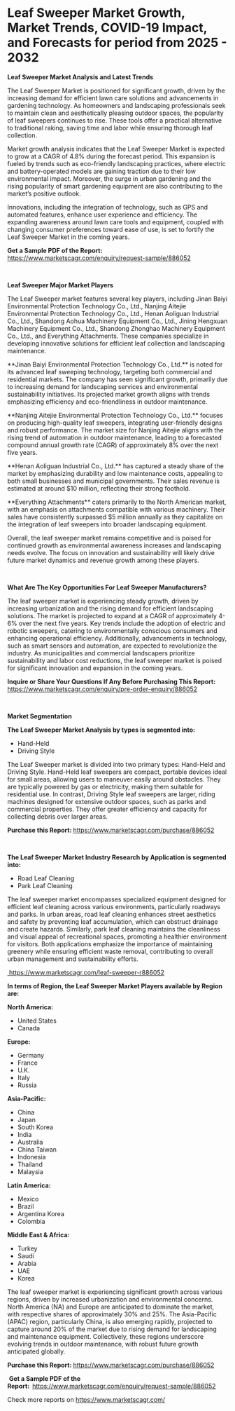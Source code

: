 <p><h1>Leaf Sweeper Market Growth, Market Trends, COVID-19 Impact, and Forecasts for period from 2025 - 2032</h1></p><p><strong>Leaf Sweeper Market Analysis and Latest Trends</strong></p>
<p><p>The Leaf Sweeper Market is positioned for significant growth, driven by the increasing demand for efficient lawn care solutions and advancements in gardening technology. As homeowners and landscaping professionals seek to maintain clean and aesthetically pleasing outdoor spaces, the popularity of leaf sweepers continues to rise. These tools offer a practical alternative to traditional raking, saving time and labor while ensuring thorough leaf collection.</p><p>Market growth analysis indicates that the Leaf Sweeper Market is expected to grow at a CAGR of 4.8% during the forecast period. This expansion is fueled by trends such as eco-friendly landscaping practices, where electric and battery-operated models are gaining traction due to their low environmental impact. Moreover, the surge in urban gardening and the rising popularity of smart gardening equipment are also contributing to the market’s positive outlook. </p><p>Innovations, including the integration of technology, such as GPS and automated features, enhance user experience and efficiency. The expanding awareness around lawn care tools and equipment, coupled with changing consumer preferences toward ease of use, is set to fortify the Leaf Sweeper Market in the coming years.</p></p>
<p><strong>Get a Sample PDF of the Report:&nbsp;</strong> <a href="https://www.marketscagr.com/enquiry/request-sample/886052?utm_campaign=3217&utm_medium=2&utm_source=Github&utm_content=ia&utm_term=08042025&utm_id=leaf-sweeper">https://www.marketscagr.com/enquiry/request-sample/886052</a></p>
<p>&nbsp;</p>
<p><strong>Leaf Sweeper Major Market Players</strong></p>
<p><p>The Leaf Sweeper market features several key players, including Jinan Baiyi Environmental Protection Technology Co., Ltd., Nanjing Aitejie Environmental Protection Technology Co., Ltd., Henan Aoliguan Industrial Co., Ltd., Shandong Aohua Machinery Equipment Co., Ltd., Jining Hengxuan Machinery Equipment Co., Ltd., Shandong Zhonghao Machinery Equipment Co., Ltd., and Everything Attachments. These companies specialize in developing innovative solutions for efficient leaf collection and landscaping maintenance.</p><p>**Jinan Baiyi Environmental Protection Technology Co., Ltd.** is noted for its advanced leaf sweeping technology, targeting both commercial and residential markets. The company has seen significant growth, primarily due to increasing demand for landscaping services and environmental sustainability initiatives. Its projected market growth aligns with trends emphasizing efficiency and eco-friendliness in outdoor maintenance.</p><p>**Nanjing Aitejie Environmental Protection Technology Co., Ltd.** focuses on producing high-quality leaf sweepers, integrating user-friendly designs and robust performance. The market size for Nanjing Aitejie aligns with the rising trend of automation in outdoor maintenance, leading to a forecasted compound annual growth rate (CAGR) of approximately 8% over the next five years.</p><p>**Henan Aoliguan Industrial Co., Ltd.** has captured a steady share of the market by emphasizing durability and low maintenance costs, appealing to both small businesses and municipal governments. Their sales revenue is estimated at around $10 million, reflecting their strong foothold.</p><p>**Everything Attachments** caters primarily to the North American market, with an emphasis on attachments compatible with various machinery. Their sales have consistently surpassed $5 million annually as they capitalize on the integration of leaf sweepers into broader landscaping equipment.</p><p>Overall, the leaf sweeper market remains competitive and is poised for continued growth as environmental awareness increases and landscaping needs evolve. The focus on innovation and sustainability will likely drive future market dynamics and revenue growth among these players.</p></p>
<p>&nbsp;</p>
<p><strong>What Are The Key Opportunities For Leaf Sweeper Manufacturers?</strong></p>
<p><p>The leaf sweeper market is experiencing steady growth, driven by increasing urbanization and the rising demand for efficient landscaping solutions. The market is projected to expand at a CAGR of approximately 4-6% over the next five years. Key trends include the adoption of electric and robotic sweepers, catering to environmentally conscious consumers and enhancing operational efficiency. Additionally, advancements in technology, such as smart sensors and automation, are expected to revolutionize the industry. As municipalities and commercial landscapers prioritize sustainability and labor cost reductions, the leaf sweeper market is poised for significant innovation and expansion in the coming years.</p></p>
<p><strong>Inquire or Share Your Questions If Any Before Purchasing This Report:</strong> <a href="https://www.marketscagr.com/enquiry/pre-order-enquiry/886052?utm_campaign=3217&utm_medium=2&utm_source=Github&utm_content=ia&utm_term=08042025&utm_id=leaf-sweeper">https://www.marketscagr.com/enquiry/pre-order-enquiry/886052</a></p>
<p>&nbsp;</p>
<p><strong>Market Segmentation</strong></p>
<p><strong>The Leaf Sweeper Market Analysis by types is segmented into:</strong></p>
<p><ul><li>Hand-Held</li><li>Driving Style</li></ul></p>
<p><p>The Leaf Sweeper market is divided into two primary types: Hand-Held and Driving Style. Hand-Held leaf sweepers are compact, portable devices ideal for small areas, allowing users to maneuver easily around obstacles. They are typically powered by gas or electricity, making them suitable for residential use. In contrast, Driving Style leaf sweepers are larger, riding machines designed for extensive outdoor spaces, such as parks and commercial properties. They offer greater efficiency and capacity for collecting debris over larger areas.</p></p>
<p><strong>Purchase this Report:&nbsp;</strong><a href="https://www.marketscagr.com/purchase/886052?utm_campaign=3217&utm_medium=2&utm_source=Github&utm_content=ia&utm_term=08042025&utm_id=leaf-sweeper">https://www.marketscagr.com/purchase/886052</a></p>
<p>&nbsp;</p>
<p><strong>The Leaf Sweeper Market Industry Research by Application is segmented into:</strong></p>
<p><ul><li>Road Leaf Cleaning</li><li>Park Leaf Cleaning</li></ul></p>
<p><p>The leaf sweeper market encompasses specialized equipment designed for efficient leaf cleaning across various environments, particularly roadways and parks. In urban areas, road leaf cleaning enhances street aesthetics and safety by preventing leaf accumulation, which can obstruct drainage and create hazards. Similarly, park leaf cleaning maintains the cleanliness and visual appeal of recreational spaces, promoting a healthier environment for visitors. Both applications emphasize the importance of maintaining greenery while ensuring efficient waste removal, contributing to overall urban management and sustainability efforts.</p></p>
<p><a href="https://www.marketscagr.com/leaf-sweeper-r886052?utm_campaign=3217&utm_medium=2&utm_source=Github&utm_content=ia&utm_term=08042025&utm_id=leaf-sweeper">&nbsp;https://www.marketscagr.com/leaf-sweeper-r886052</a></p>
<p><strong>In terms of Region, the Leaf Sweeper Market Players available by Region are:</strong></p>
<p>
    <p> <strong> North America: </strong>
        <ul>
            <li>United States</li>
            <li>Canada</li>
        </ul>
        </p> 
    <p> <strong> Europe: </strong>
        <ul>
            <li>Germany</li>
            <li>France</li>
            <li>U.K.</li>
            <li>Italy</li>
            <li>Russia</li>
        </ul>
        </p> 
    <p> <strong> Asia-Pacific: </strong>
        <ul>
            <li>China</li>
            <li>Japan</li>
            <li>South Korea</li>
            <li>India</li>
            <li>Australia</li>
            <li>China Taiwan</li>
            <li>Indonesia</li>
            <li>Thailand</li>
            <li>Malaysia</li>
        </ul>
        </p> 
    <p> <strong> Latin America: </strong>
        <ul>
            <li>Mexico</li>
            <li>Brazil</li>
            <li>Argentina Korea</li>
            <li>Colombia</li>
        </ul>
        </p> 
    <p> <strong> Middle East & Africa: </strong>
        <ul>
            <li>Turkey</li>
            <li>Saudi</li>
            <li>Arabia</li>
            <li>UAE</li>
            <li>Korea</li>
        </ul>
    </p>
    </p>
<p><p>The leaf sweeper market is experiencing significant growth across various regions, driven by increased urbanization and environmental concerns. North America (NA) and Europe are anticipated to dominate the market, with respective shares of approximately 30% and 25%. The Asia-Pacific (APAC) region, particularly China, is also emerging rapidly, projected to capture around 20% of the market due to rising demand for landscaping and maintenance equipment. Collectively, these regions underscore evolving trends in outdoor maintenance, with robust future growth anticipated globally.</p></p>
<p><strong>Purchase this Report: </strong><a href="https://www.marketscagr.com/purchase/886052?utm_campaign=3217&utm_medium=2&utm_source=Github&utm_content=ia&utm_term=08042025&utm_id=leaf-sweeper">https://www.marketscagr.com/purchase/886052</a></p>
<p>&nbsp;<strong>Get a Sample PDF of the Report:&nbsp;&nbsp;</strong><a href="https://www.marketscagr.com/enquiry/request-sample/886052?utm_campaign=3217&utm_medium=2&utm_source=Github&utm_content=ia&utm_term=08042025&utm_id=leaf-sweeper">https://www.marketscagr.com/enquiry/request-sample/886052</a></p>
<p><strong></strong></p>
<p>Check more reports on <a href="https://www.marketscagr.com/?utm_campaign=3217&utm_medium=2&utm_source=Github&utm_content=ia&utm_term=08042025&utm_id=leaf-sweeper">https://www.marketscagr.com/</a></p>